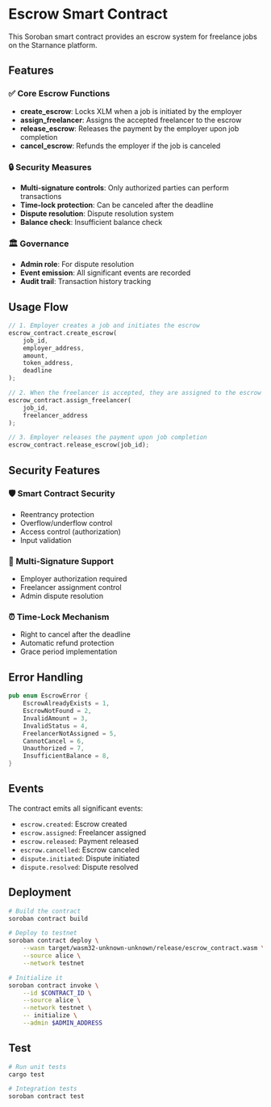 # Escrow Smart Contract

This Soroban smart contract provides an escrow system for freelance jobs on the Starnance platform.

## Features

### ✅ Core Escrow Functions
- **create_escrow**: Locks XLM when a job is initiated by the employer
- **assign_freelancer**: Assigns the accepted freelancer to the escrow
- **release_escrow**: Releases the payment by the employer upon job completion
- **cancel_escrow**: Refunds the employer if the job is canceled

### 🔒 Security Measures
- **Multi-signature controls**: Only authorized parties can perform transactions
- **Time-lock protection**: Can be canceled after the deadline
- **Dispute resolution**: Dispute resolution system
- **Balance check**: Insufficient balance check

### 🏛️ Governance
- **Admin role**: For dispute resolution
- **Event emission**: All significant events are recorded
- **Audit trail**: Transaction history tracking

## Usage Flow

```rust
// 1. Employer creates a job and initiates the escrow
escrow_contract.create_escrow(
    job_id,
    employer_address,
    amount,
    token_address,
    deadline
);

// 2. When the freelancer is accepted, they are assigned to the escrow
escrow_contract.assign_freelancer(
    job_id,
    freelancer_address
);

// 3. Employer releases the payment upon job completion
escrow_contract.release_escrow(job_id);
```

## Security Features

### 🛡️ Smart Contract Security
- Reentrancy protection
- Overflow/underflow control
- Access control (authorization)
- Input validation

### 🔐 Multi-Signature Support
- Employer authorization required
- Freelancer assignment control
- Admin dispute resolution

### ⏰ Time-Lock Mechanism
- Right to cancel after the deadline
- Automatic refund protection
- Grace period implementation

## Error Handling

```rust
pub enum EscrowError {
    EscrowAlreadyExists = 1,
    EscrowNotFound = 2,
    InvalidAmount = 3,
    InvalidStatus = 4,
    FreelancerNotAssigned = 5,
    CannotCancel = 6,
    Unauthorized = 7,
    InsufficientBalance = 8,
}
```

## Events

The contract emits all significant events:
- `escrow.created`: Escrow created
- `escrow.assigned`: Freelancer assigned
- `escrow.released`: Payment released
- `escrow.cancelled`: Escrow canceled
- `dispute.initiated`: Dispute initiated
- `dispute.resolved`: Dispute resolved

## Deployment

```bash
# Build the contract
soroban contract build

# Deploy to testnet
soroban contract deploy \
    --wasm target/wasm32-unknown-unknown/release/escrow_contract.wasm \
    --source alice \
    --network testnet

# Initialize it
soroban contract invoke \
    --id $CONTRACT_ID \
    --source alice \
    --network testnet \
    -- initialize \
    --admin $ADMIN_ADDRESS
```

## Test

```bash
# Run unit tests
cargo test

# Integration tests
soroban contract test
```
